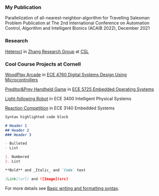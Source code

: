### My Publication
Parallelization of all-nearest-neighbor-algorithm for Travelling Salesman Problem
Publication at The 2nd International Conference on Automation Control, Algorithm and Intelligent Bionics (ACAIB 2022), December 2021

### Research
[Heterocl](https://heterocl.csl.cornell.edu/web/) in [Zhang Research Group](https://zhang.ece.cornell.edu/) at [CSL](https://www.csl.cornell.edu/)

### Cool Course Projects at Cornell
[WoodPlay Arcade](https://people.ece.cornell.edu/land/courses/ece4760/FinalProjects/f2021/cp444_xz598/cp444_xz598/index.html) in [ECE 4760 Digital Systems Design Using Microcontrollers](https://people.ece.cornell.edu/land/courses/ece4760/)

[Preditor&Prey Handheld Game](https://courses.ece.cornell.edu/ece5990/ECE5725_Spring2021_Projects/May_17/Hand%20Held%20Game/ECE%205725%20Web/index.html) in [ECE 5725 Embedded Operating Systems](https://skovira.ece.cornell.edu/ece5725/)

[Light-following Robot](https://pages.github.coecis.cornell.edu/xz598/xz598_ECE3400_wiki_page/) in ECE 3400 Intelligent Physical Systems

[Reaction Competition](https://pages.github.coecis.cornell.edu/ece3140-sp2020/xz598-yz476/) in ECE 3140 Embedded Systems

```markdown
Syntax highlighted code block

# Header 1
## Header 2
### Header 3

- Bulleted
- List

1. Numbered
2. List

**Bold** and _Italic_ and `Code` text

[Link](url) and ![Image](src)
```

For more details see [Basic writing and formatting syntax](https://docs.github.com/en/github/writing-on-github/getting-started-with-writing-and-formatting-on-github/basic-writing-and-formatting-syntax).
